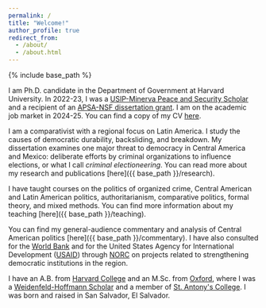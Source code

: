 ```yaml
---
permalink: /
title: "Welcome!"
author_profile: true
redirect_from: 
  - /about/
  - /about.html
---
```


{% include base_path %}

I am Ph.D. candidate in the Department of Government at Harvard University. In 2022-23, I was a <a href="https://www.usip.org/grants-fellowships/fellowships/peace-scholar-fellowship-program" target="_blank">USIP-Minerva Peace and Security Scholar</a> and a recipient of an <a href="https://apsanet.org/programs/doctoral-dissertation-research-improvement-grants/" target="_blank">APSA-NSF dissertation grant</a>. I am on the academic job market in 2024-25. You can find a copy of my CV <a href="{{ base_path }}/files/mms_cv.pdf" target="_blank">here</a>.

I am a comparativist with a regional focus on Latin America. I study the causes of democratic durability, backsliding, and breakdown. My dissertation examines one major threat to democracy in Central America and Mexico: deliberate efforts by criminal organizations to influence elections, or what I call *criminal electioneering*. You can read more about my research and publications [here]({{ base_path }}/research). 

I have taught courses on the politics of organized crime, Central American and Latin American politics, authoritarianism, comparative politics, formal theory, and mixed methods. You can find more information about my teaching [here]({{ base_path }}/teaching). 

You can find my general-audience commentary and analysis of Central American politics [here]({{ base_path }}/commentary). I have also consulted for the <a href="https://www.worldbank.org/en/home" target="_blank">World Bank</a> and for the United States Agency for International Development (<a href="https://www.usaid.gov/" target="_blank">USAID</a>) through <a href="https://www.norc.org/" target="_blank">NORC</a> on projects related to strengthening democratic institutions in the region.

I have an A.B. from <a href="https://college.harvard.edu/" target="_blank">Harvard College</a> and an M.Sc. from <a href="https://www.politics.ox.ac.uk/" target="_blank">Oxford</a>, where I was a <a href="http://whtrust.org/" target="_blank">Weidenfeld-Hoffmann Scholar</a> and a member of <a href="https://www.sant.ox.ac.uk/" target="_blank">St. Antony's College</a>. I was born and raised in San Salvador, El Salvador. 




